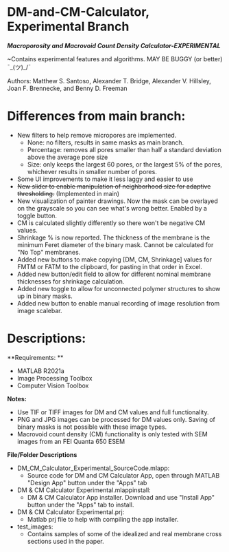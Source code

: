 
# DM-and-CM-Calculator, Experimental Branch
***Macroporosity and Macrovoid Count Density Calculator-EXPERIMENTAL***

~Contains experimental features and algorithms. MAY BE BUGGY (or better) ¯\_(ツ)_/¯

Authors: Matthew S. Santoso, Alexander T. Bridge, Alexander V. Hillsley, Joan F. Brennecke, and Benny D. Freeman

# Differences from main branch:
- New filters to help remove micropores are implemented. 
	- None: no filters, results in same masks as main branch.
	- Percentage: removes all pores smaller than half a standard deviation above the average pore size
	- Size: only keeps the largest 60 pores, or the largest 5% of the pores, whichever results in smaller number of pores. 
- Some UI improvements to make it less laggy and easier to use
- ~~New slider to enable manipulation of neighborhood size for adaptive thresholding.~~ (Implemented in main)
- New visualization of painter drawings. Now the mask can be overlayed on the grayscale so you can see what's wrong better. Enabled by a toggle button.
- CM is calculated slightly differently so there won't be negative CM values.
- Shrinkage % is now reported. The thickness of the membrane is the minimum Feret diameter of the binary mask. Cannot be calculated for "No Top" membranes. 
- Added new buttons to make copying [DM, CM, Shrinkage] values for FMTM or FATM to the clipboard, for pasting in that order in Excel.
- Added new button/edit field to allow for different nominal membrane thicknesses for shrinkage calculation.
- Added new toggle to allow for unconnected polymer structures to show up in binary masks.
- Added new button to enable manual recording of image resolution from image scalebar.

# Descriptions:

**Requirements: **
- MATLAB R2021a
- Image Processing Toolbox
- Computer Vision Toolbox

**Notes:**
- Use TIF or TIFF images for DM and CM values and full functionality.
- PNG and JPG images can be processed for DM values only. Saving of binary masks is not possible with these image types.
- Macrovoid count density (CM) functionality is only tested with SEM images from an FEI Quanta 650 ESEM

**File/Folder Descriptions**
- DM_CM_Calculator_Experimental_SourceCode.mlapp:
  - Source code for DM and CM Calculator App, open through MATLAB "Design App" button under the "Apps" tab
- DM & CM Calculator Experimental.mlappinstall:
  - DM & CM Calculator App installer. Download and use "Install App" button under the "Apps" tab to install.
- DM & CM Calculator Experimental.prj:
  - Matlab prj file to help with compiling the app installer.
- test_images:
  - Contains samples of some of the idealized and real membrane cross sections used in the paper.
